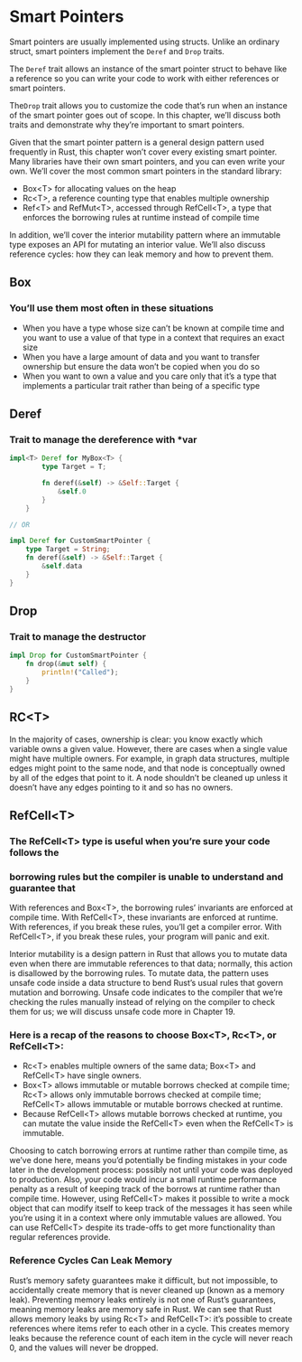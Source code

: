 # Smart Pointers

Smart pointers are usually implemented using structs. Unlike an ordinary
struct, smart pointers implement the `Deref` and `Drop` traits.

The `Deref` trait allows an instance of the smart pointer struct to behave like
a reference so you can write your code to work with either references or smart
pointers.

The`Drop` trait allows you to customize the code that’s run when an instance of
the smart pointer goes out of scope. In this chapter, we’ll discuss both traits
and demonstrate why they’re important to smart pointers.

Given that the smart pointer pattern is a general design pattern used
frequently in Rust, this chapter won’t cover every existing smart pointer. Many
libraries have their own smart pointers, and you can even write your own. We’ll
cover the most common smart pointers in the standard library:

- Box\<T\> for allocating values on the heap
- Rc\<T\>, a reference counting type that enables multiple ownership
- Ref\<T\> and RefMut\<T\>, accessed through RefCell\<T\>, a type that enforces
  the borrowing rules at runtime instead of compile time

In addition, we’ll cover the interior mutability pattern where an immutable
type exposes an API for mutating an interior value. We’ll also discuss
reference cycles: how they can leak memory and how to prevent them.

## Box

### You’ll use them most often in these situations

- When you have a type whose size can’t be known at compile time and you want
  to use a value of that type in a context that requires an exact size
- When you have a large amount of data and you want to transfer ownership but
  ensure the data won’t be copied when you do so
- When you want to own a value and you care only that it’s a type that
  implements a particular trait rather than being of a specific type

## Deref

### Trait to manage the dereference with \*var

```rust
impl<T> Deref for MyBox<T> {
        type Target = T;

        fn deref(&self) -> &Self::Target {
            &self.0
        }
    }

// OR

impl Deref for CustomSmartPointer {
    type Target = String;
    fn deref(&self) -> &Self::Target {
        &self.data
    }
}
```

## Drop

### Trait to manage the destructor

```rust
impl Drop for CustomSmartPointer {
    fn drop(&mut self) {
        println!("Called");
    }
}
```

## RC\<T\>

In the majority of cases, ownership is clear: you know exactly which variable
owns a given value. However, there are cases when a single value might have
multiple owners. For example, in graph data structures, multiple edges might
point to the same node, and that node is conceptually owned by all of the edges
that point to it. A node shouldn’t be cleaned up unless it doesn’t have any
edges pointing to it and so has no owners.

## RefCell\<T\>

### The RefCell\<T\> type is useful when you’re sure your code follows the

### borrowing rules but the compiler is unable to understand and guarantee that

With references and Box\<T\>, the borrowing rules’ invariants are enforced at
compile time. With RefCell\<T\>, these invariants are enforced at runtime. With
references, if you break these rules, you’ll get a compiler error. With
RefCell\<T\>, if you break these rules, your program will panic and exit.

Interior mutability is a design pattern in Rust that allows you to mutate data
even when there are immutable references to that data; normally, this action is
disallowed by the borrowing rules. To mutate data, the pattern uses unsafe code
inside a data structure to bend Rust’s usual rules that govern mutation and
borrowing. Unsafe code indicates to the compiler that we’re checking the rules
manually instead of relying on the compiler to check them for us; we will
discuss unsafe code more in Chapter 19.

### Here is a recap of the reasons to choose Box\<T\>, Rc\<T\>, or RefCell\<T\>:

- Rc\<T\> enables multiple owners of the same data; Box\<T\> and RefCell\<T\>
  have single owners.
- Box\<T\> allows immutable or mutable borrows checked at
  compile time; Rc\<T\> allows only immutable borrows checked at compile time;
  RefCell\<T\> allows immutable or mutable borrows checked at runtime.
- Because RefCell\<T\> allows mutable borrows checked at runtime, you can
  mutate the value inside the RefCell\<T\> even when the RefCell\<T\> is
  immutable.

Choosing to catch borrowing errors at runtime rather than compile time, as
we’ve done here, means you’d potentially be finding mistakes in your code later
in the development process: possibly not until your code was deployed to
production. Also, your code would incur a small runtime performance penalty as
a result of keeping track of the borrows at runtime rather than compile time.
However, using RefCell\<T\> makes it possible to write a mock object that can
modify itself to keep track of the messages it has seen while you’re using it
in a context where only immutable values are allowed. You can use RefCell\<T\>
despite its trade-offs to get more functionality than regular references
provide.

### Reference Cycles Can Leak Memory

Rust’s memory safety guarantees make it difficult, but not impossible, to
accidentally create memory that is never cleaned up (known as a memory leak).
Preventing memory leaks entirely is not one of Rust’s guarantees, meaning
memory leaks are memory safe in Rust. We can see that Rust allows memory leaks
by using Rc\<T\> and RefCell\<T\>: it’s possible to create references where items
refer to each other in a cycle. This creates memory leaks because the reference
count of each item in the cycle will never reach 0, and the values will never
be dropped.
